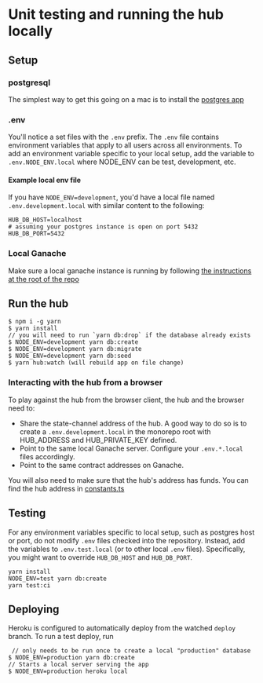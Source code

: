 # Unit testing and running the hub locally

## Setup

### postgresql

The simplest way to get this going on a mac is to install the [postgres app](https://postgresapp.com)

### .env

You'll notice a set files with the `.env` prefix. The `.env` file contains environment variables that apply to all users across all environments. To add an environment variable specific to your local setup, add the variable to `.env.NODE_ENV.local` where NODE_ENV can be test, development, etc.

#### Example local env file

If you have `NODE_ENV=development`, you'd have a local file named `.env.development.local` with similar content to the following:

```
HUB_DB_HOST=localhost
# assuming your postgres instance is open on port 5432
HUB_DB_PORT=5432
```

### Local Ganache

Make sure a local ganache instance is running by following [the instructions at the root of the repo](../../readme.md#Development-Flow)

## Run the hub

```
$ npm i -g yarn
$ yarn install
// you will need to run `yarn db:drop` if the database already exists
$ NODE_ENV=development yarn db:create
$ NODE_ENV=development yarn db:migrate
$ NODE_ENV=development yarn db:seed
$ yarn hub:watch (will rebuild app on file change)

```

### Interacting with the hub from a browser

To play against the hub from the browser client, the hub and the browser need to:

- Share the state-channel address of the hub. A good way to do so is to create a `.env.development.local` in the monorepo root with HUB_ADDRESS and HUB_PRIVATE_KEY defined.
- Point to the same local Ganache server. Configure your `.env.*.local` files accordingly.
- Point to the same contract addresses on Ganache.

You will also need to make sure that the hub's address has funds. You can find the hub address in [constants.ts](https://github.com/statechannels/monorepo/blob/master/packages/hub/src/constants.ts)

## Testing

For any environment variables specific to local setup, such as postgres host or port, do not modify `.env` files checked into the repository. Instead, add the variables to `.env.test.local` (or to other local `.env` files). Specifically, you might want to override `HUB_DB_HOST` and `HUB_DB_PORT`.

```
yarn install
NODE_ENV=test yarn db:create
yarn test:ci
```

## Deploying

Heroku is configured to automatically deploy from the watched `deploy` branch.
To run a test deploy, run

```
 // only needs to be run once to create a local "production" database
$ NODE_ENV=production yarn db:create
// Starts a local server serving the app
$ NODE_ENV=production heroku local
```
